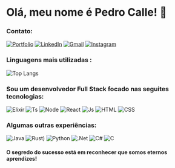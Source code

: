 

# Olá, meu nome é Pedro Calle! 👋

### Contato:
[![Portfolio](	https://img.shields.io/badge/website-000000?style=for-the-badge&logo=About.me&logoColor=white)](https://pedrocalle.com)
[![LinkedIn](	https://img.shields.io/badge/LinkedIn-0077B5?style=for-the-badge&logo=linkedin&logoColor=white)](https://www.linkedin.com/in/pedrohecalle)
[![Gmail](	https://img.shields.io/badge/Gmail-D14836?style=for-the-badge&logo=gmail&logoColor=white)](mailto:pedrocalle1601@gmail.com)
[![Instagram](https://img.shields.io/badge/Instagram-E4405F?style=for-the-badge&logo=instagram&logoColor=white)](https://www.instagram.com/pedrocalle_/)

### Linguagens mais utilizadas :

![Top Langs](https://github-readme-stats.vercel.app/api/top-langs/?username=pedrocalle&layout=compact)
### Sou um desenvolvedor Full Stack focado nas seguites tecnologias: 
![Elixir](https://img.shields.io/badge/Elixir-4B275F?style=for-the-badge&logo=elixir&logoColor=white)
![Ts](https://img.shields.io/badge/TypeScript-007ACC?style=for-the-badge&logo=typescript&logoColor=white)
![Node](https://img.shields.io/badge/Node.js-43853D?style=for-the-badge&logo=node.js&logoColor=white)
![React](https://img.shields.io/badge/React-20232A?style=for-the-badge&logo=react&logoColor=61DAFB)
![Js](https://img.shields.io/badge/JavaScript-F7DF1E?style=for-the-badge&logo=javascript&logoColor=black)
![HTML](https://img.shields.io/badge/HTML5-E34F26?style=for-the-badge&logo=html5&logoColor=white)
![CSS](https://img.shields.io/badge/CSS3-1572B6?style=for-the-badge&logo=css3&logoColor=white)

### Algumas outras experiências:
![Java](https://img.shields.io/badge/Java-ED8B00?style=for-the-badge&logo=openjdk&logoColor=white)
![Rust](https://img.shields.io/badge/rust-%23000000.svg?style=for-the-badge&logo=rust&logoColor=white))
![Python](https://img.shields.io/badge/Python-14354C?style=for-the-badge&logo=python&logoColor=white)
![.Net](https://img.shields.io/badge/.NET-5C2D91?style=for-the-badge&logo=.net&logoColor=white)
![C#](https://img.shields.io/badge/c%23-%23239120.svg?style=for-the-badge&logo=c-sharp&logoColor=white)
![C](https://img.shields.io/badge/c-%2300599C.svg?style=for-the-badge&logo=c&logoColor=white)

#### O segredo do sucesso está em reconhecer que somos eternos aprendizes!
